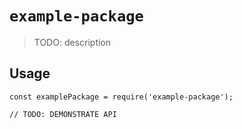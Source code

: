 # `example-package`

> TODO: description

## Usage

```
const examplePackage = require('example-package');

// TODO: DEMONSTRATE API
```
